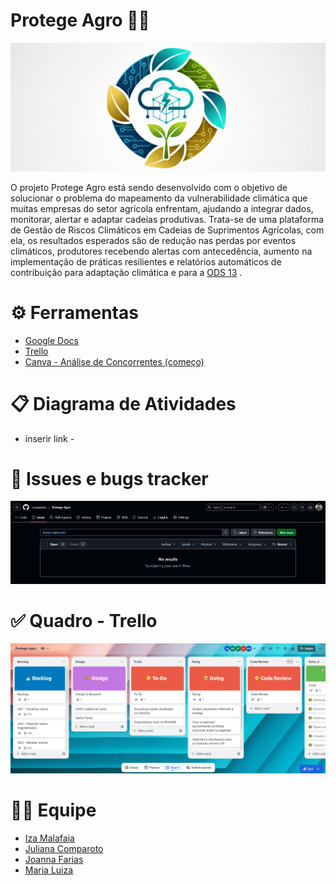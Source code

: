 # Protege Agro 👨‍🌾
![banner](protege-agro.png)

O projeto Protege Agro está sendo desenvolvido com o objetivo de solucionar o problema do mapeamento da vulnerabilidade climática que muitas empresas do setor agrícola enfrentam, ajudando a integrar dados, monitorar, alertar e adaptar cadeias produtivas. Trata-se de uma plataforma de Gestão de Riscos Climáticos em Cadeias de Suprimentos Agrícolas, com ela, os resultados esperados são de redução nas perdas por eventos climáticos, produtores recebendo alertas com antecedência, aumento na implementação de práticas resilientes e relatórios automáticos de contribuição para adaptação climática e para a [ODS 13](https://brasil.un.org/pt-br/sdgs/13) .

# ⚙ Ferramentas 
- [Google Docs](https://docs.google.com/document/d/1KDO9MxiYDKBnw9lnvS85uLl6mBt_EzVFnv6Unucp64M/edit?usp=sharing)
- [Trello](https://trello.com/invite/b/68d3017f957b203c71729554/ATTIfd6518690457f8129206f304484740d71D224D60/protege-agro)
- [Canva - Análise de Concorrentes (começo)](https://www.canva.com/design/DAG0YnGGmKY/Aaf44RKr9_4QTo4fnZxI7w/view?utm_content=DAG0YnGGmKY&utm_campaign=designshare&utm_medium=link2&utm_source=uniquelinks&utlId=hb124fd270e)

# 📋 Diagrama de Atividades

- inserir link -

# 👾 Issues e bugs tracker

![Issues e bugs tracker](issues.png)
  
# ✅ Quadro - Trello

![trello board](quadro.png)

# 👩‍💻 Equipe 
- [Iza Malafaia](https://github.com/Iza-Malafaia) 
- [Juliana Comparoto](https://github.com/comparoto) 
- [Joanna Farias](https://github.com/Joanna-Farias) 
- [Maria Luiza](https://github.com/alumiria) 
